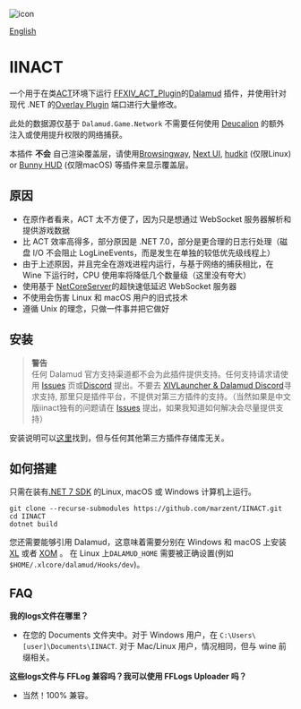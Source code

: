 ![icon](https://github.com/marzent/IINACT/blob/main/images/icon.ico?raw=true)

[English](https://github.com/whitedustmoon1175/IINACT/blob/master/README-EN.md)

# IINACT

一个用于在类[ACT](https://advancedcombattracker.com/)环境下运行 [FFXIV_ACT_Plugin](https://github.com/ravahn/FFXIV_ACT_Plugin)的[Dalamud](https://github.com/goatcorp/Dalamud) 插件，并使用针对现代 .NET 的[Overlay Plugin](https://github.com/OverlayPlugin/OverlayPlugin) 端口进行大量修改。

此处的数据源仅基于 `Dalamud.Game.Network` 不需要任何使用 [Deucalion](https://github.com/ff14wed/deucalion) 的额外注入或使用提升权限的网络捕获。

本插件 **不会** 自己渲染覆盖层，请使用[Browsingway](https://github.com/Styr1x/Browsingway), [Next UI](https://github.com/kaminaris/Next-UI), [hudkit](https://github.com/valarnin/hudkit) (仅限Linux) or [Bunny HUD](https://github.com/marzent/Bunny-HUD) (仅限macOS) 等插件来显示覆盖层。


## 原因

- 在原作者看来，ACT 太不方便了，因为只是想通过 WebSocket 服务器解析和提供游戏数据
- 比 ACT 效率高得多，部分原因是 .NET 7.0，部分是更合理的日志行处理（磁盘 I/O 不会阻止 LogLineEvents，而是发生在单独的较低优先级线程上）
- 由于上述原因，并且完全在游戏进程内运行，与基于网络的捕获相比，在 Wine 下运行时，CPU 使用率将降低几个数量级（这里没有夸大）
- 使用基于 [NetCoreServer](https://github.com/chronoxor/NetCoreServer)的超快速低延迟 WebSocket 服务器
- 不使用会伤害 Linux 和 macOS 用户的旧式技术
- 遵循 Unix 的理念，只做一件事并把它做好  

## 安装

> **警告**  
> 任何 Dalamud 官方支持渠道都不会为此插件提供支持。任何支持请求请使用 [Issues](https://github.com/marzent/IINACT/issues) 页或[Discord](https://discord.gg/pcexJC8YPG) 提出。不要去 [XIVLauncher & Dalamud Discord](https://discord.gg/holdshift)寻求支持, 那里只是插件平台，不提供对第三方插件的支持。（当然如果是中文版iinact独有的问题请在 [Issues](https://github.com/whitedustmoon1175/IINACT/issues) 提出，如果我知道如何解决会尽量提供支持）

安装说明可以[这里](https://www.iinact.com/installation/)找到，但与任何其他第三方插件存储库无关。

## 如何搭建

只需在装有[.NET 7 SDK](https://dotnet.microsoft.com/en-us/download/dotnet/7.0)
的Linux, macOS 或 Windows 计算机上运行。
```
git clone --recurse-submodules https://github.com/marzent/IINACT.git
cd IINACT
dotnet build
``` 

您还需要能够引用 Dalamud，这意味着需要分别在 Windows 和 macOS 上安装 [XL](https://github.com/goatcorp/FFXIVQuickLauncher) 或者 [XOM](https://github.com/marzent/XIV-on-Mac) 。 在 Linux 上`DALAMUD_HOME` 需要被正确设置(例如`$HOME/.xlcore/dalamud/Hooks/dev`)。

## FAQ

**我的logs文件在哪里？**

- 在您的 Documents 文件夹中。对于 Windows 用户，在 `C:\Users\[user]\Documents\IINACT`. 对于 Mac/Linux 用户，情况相同，但与 wine 前缀相关。

**这些logs文件与 FFLog 兼容吗？我可以使用 FFLogs Uploader 吗？**

- 当然！100% 兼容。
